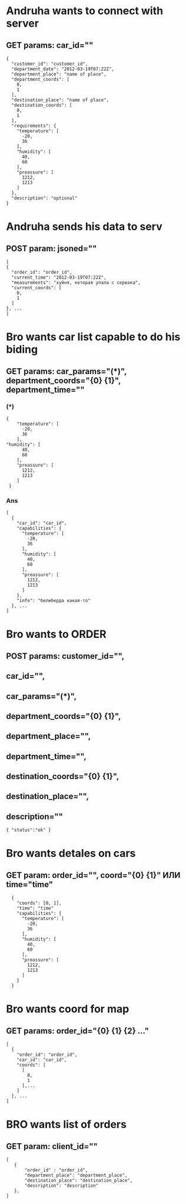 # Andruha wants to connect with server 
## GET params: car_id=""
```
{
  "customer_id": "customer_id",
  "department_date": "2012-03-19T07:22Z",
  "department_place": "name of place",
  "department_coords": [
    0,
    1
  ],
  "destination_place": "name of place",
  "destination_coords": [
    0,
    1
  ],
  "requirements": {
    "temperature": [
      -20,
      36
    ],
    "humidity": [
      40,
      60
    ],
    "preassure": [
      1212,
      1213
    ]
  },
  "description": "optional"
}
```

# Andruha sends his data to serv
## POST param: jsoned=""
```
[
{
  "order_id": "order_id",
  "current_time": "2012-03-19T07:22Z",
  "measurements": "хуйня, которая упала с сервака",
  "current_coords": [
    0,
    1
  ]
}, ...
]
```

# Bro wants car list capable to do his biding
## GET params: car_params="(\*)", department_coords="{0} {1}", department_time=""

### (\*)
```
{
    "temperature": [
      -20,
      36
    ],
"humidity": [
      40,
      60
    ],
    "preassure": [
      1212,
      1213
    ]
 }
```
### Ans
```
[
  {
    "car_id": "car_id",
    "capabilities": {
      "temperature": [
        -20,
        36
      ],
      "humidity": [
        40,
        60
      ],
      "preassure": [
        1212,
        1213
      ]
    },
    "info": "белиберда какая-то"
  }, ...
]
```

# Bro wants to ORDER
## POST params: customer_id="", 
## car_id="", 
## car_params="(\*)", 
## department_coords="{0} {1}", 
## department_place="", 
## department_time="", 
## destination_coords="{0} {1}", 
## destination_place="", 
## description=""

```
{ "status":"ok" }
```

# Bro wants detales on cars 
## GET param: order_id="", coord="{0} {1}" ИЛИ time="time"

```
  {
    "coords": [0, 1],
    "time": "time"
    "capabilities": {
      "temperature": [
        -20,
        36
      ],
      "humidity": [
        40,
        60
      ],
      "preassure": [
        1212,
        1213
      ]
    }
  }
```

# Bro wants coord for map
## GET params: order_id="{0} {1} {2} ..." 

```
[
  {
    "order_id": "order_id",
    "car_id": "car_id",
    "coords": [
      [
        0,
        1
      ],...
    ]
  }, ...
]
```

# BRO wants list of orders
## GET param: client_id=""

```
[
   {
       "order_id" : "order_id",
       "department_place": "department_place",
       "destination_place": "destination_place",
       "description": "description"
   },
]
```
